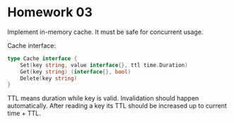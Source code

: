 # Homework 03

Implement in-memory cache.
It must be safe for concurrent usage.

Cache interface:
```go
type Cache interface {
    Set(key string, value interface{}, ttl time.Duration)
    Get(key string) (interface{}, bool)
    Delete(key string)
}
```

TTL means duration while key is valid. Invalidation should happen automatically.
After reading a key its TTL should be increased up to current time + TTL.
